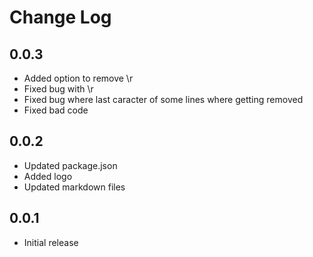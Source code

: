 # Change Log

## 0.0.3

- Added option to remove \r
- Fixed bug with \r
- Fixed bug where last caracter of some lines where getting removed
- Fixed bad code

## 0.0.2

- Updated package.json
- Added logo
- Updated markdown files

## 0.0.1

- Initial release
